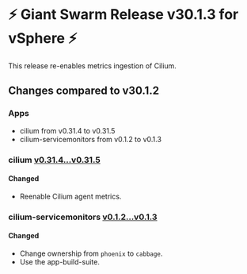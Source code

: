 # :zap: Giant Swarm Release v30.1.3 for vSphere :zap:

This release re-enables metrics ingestion of Cilium.

## Changes compared to v30.1.2

### Apps

- cilium from v0.31.4 to v0.31.5
- cilium-servicemonitors from v0.1.2 to v0.1.3

### cilium [v0.31.4...v0.31.5](https://github.com/giantswarm/cilium-app/compare/v0.31.4...v0.31.5)

#### Changed

- Reenable Cilium agent metrics.

### cilium-servicemonitors [v0.1.2...v0.1.3](https://github.com/giantswarm/cilium-servicemonitors-app/compare/v0.1.2...v0.1.3)

#### Changed

- Change ownership from `phoenix` to `cabbage`.
- Use the app-build-suite.
